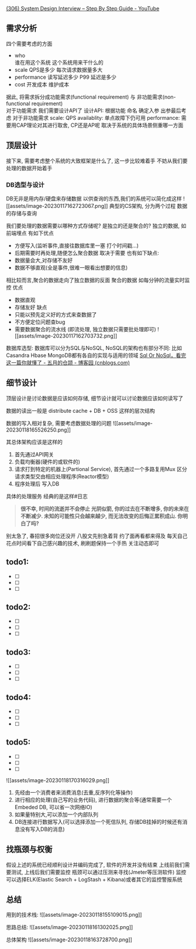 
[(306) System Design Interview – Step By Step Guide - YouTube](https://www.youtube.com/watch?v=bUHFg8CZFws)

## 需求分析
四个需要考虑的方面
- who   
	  谁在用这个系统
	  这个系统用来干什么的
- scale
	  QPS是多少
	  每次请求数据量多大
- performance
	  读写延迟多少
	  P99 延迟是多少
- cost
	  开发成本
	  维护成本

据此, 将需求拆分成功能需求(functional requirement) 与 非功能需求(non-functional requirement)  
对于功能需求 我们需要设计API了
	设计API:  根据功能  命名  确定入参  出参最后考虑
对于非功能需求
	scale: QPS
	availablity: 单点故障下仍可用
	performance:
需要用CAP理论对其进行取舍, CP还是AP呢  取决于系统的具体场景侧重哪一方面

## 顶层设计
接下来, 需要考虑整个系统的大致框架是什么了, 这一步比较难着手  不妨从我们要处理的数据开始着手
### DB选型与设计
DB无非是用内存/硬盘来存储数据 以供查询的东西,我们的系统可以简化成这样
![[assets/image-20230117162723067.png]]
典型的CS架构, 分为两个过程  数据的存储与查询


我们要处理的数据需要以哪种方式存储呢?  是独立的还是聚合的?
独立的数据, 如前端埋点 有如下优点
- 方便写入(监听事件,直接往数据库里一塞 打个时间戳...)
- 后期需要时再处理,随便怎么聚合数据 取决于需要
也有如下缺点:
- 数据量会大,对存储不友好
- 数据不够直观(全是事件,很难一眼看出想要的信息)

相比较而言,聚合的数据走向了独立数据的反面
聚合的数据 如每分钟的流量实时监控
优点
- 数据直观
- 存储友好
缺点
- 只能以预先定义好的方式来查数据了
- 不方便定位问题查bug
- 需要数据聚合的流水线 (即流处理, 独立数据只需要批处理即可)
![[assets/image-20230117162703732.png]]


数据库选型:
数据库可以分为SQL与NoSQL, NoSQL的架构也有部分不同: 比如Casandra Hbase MongoDB都有各自的实现与适用的领域
[Sql Or NoSql，看完这一篇你就懂了 - 五月的仓颉 - 博客园 (cnblogs.com)](https://www.cnblogs.com/xrq730/p/11039384.html)

## 细节设计
顶层设计是讨论数据是应该如何存储, 细节设计就可以讨论数据应该如何读写了

数据的读出一般是 distribute cache + DB + OSS 这样的层次结构

数据的写入相对复杂, 需要考虑数据处理的问题
![[assets/image-20230118165526250.png]]

其总体架构应该是这样的
1. 首先通过API网关
2. 负载均衡器(硬件的或软件的)
3. 请求打到特定的机器上(Partional Service), 首先通过一个多路复用Mux 区分请求类型交由相应处理程序(Reactor模型)
4. 程序处理后  写入DB

具体的处理服务 经典的是这样#日志

> **很不幸, 时间的流逝并不会停止
> 光阴似箭, 你的过去在不断增多, 你的未来在不断减少.
> 未知的可能性只会越来越少, 而无法改变的后悔正累积成山.
> 你明白了吗?**

别太急了, 春招很多岗位还没开 
八股文先别急着背  约了面再看都来得及
每天自己花点时间看下自己感兴趣的技术, 刷刷题保持一个手热 关注动态即可

## todo1: 

- [ ] 

- [ ] 

- [ ] 

## todo2: 

- [ ] 

- [ ] 

- [ ] 

## todo3: 

- [ ] 

- [ ] 

- [ ] 

## todo4: 

- [ ] 

- [ ] 

- [ ] 

## todo5: 

- [ ] 

- [ ] 

- [ ] 


![[assets/image-20230118170316029.png]]

1. 先经由一个消费者来消费消息(去重,反序列化等操作)
2. 进行相应的处理(自己写的业务代码), 进行数据的聚合等(通常需要一个Embeded DB, 可以省一次网络IO)
3. 如果量特别大,可以添加一个内部队列
4. DB连接进行数据写入(可以选择添加一个死信队列, 存储DB挂掉的时候还有消息没有写入DB的消息)

## 找瓶颈与权衡
假设上述的系统已经顺利设计并编码完成了, 软件的开发并没有结束  上线前我们需要测试, 上线后我们需要监控
瓶颈可以通过压测来寻找(Jmeter等压测软件)
监控可以选择ELK(Elastic Search + LogStash + Kibana)或者其它的监控警报系统



## 总结
用到的技术栈:
![[assets/image-20230118155109015.png]]


思路总结:
![[assets/image-20230118161302025.png]]

总体架构
![[assets/image-20230118163728700.png]]


